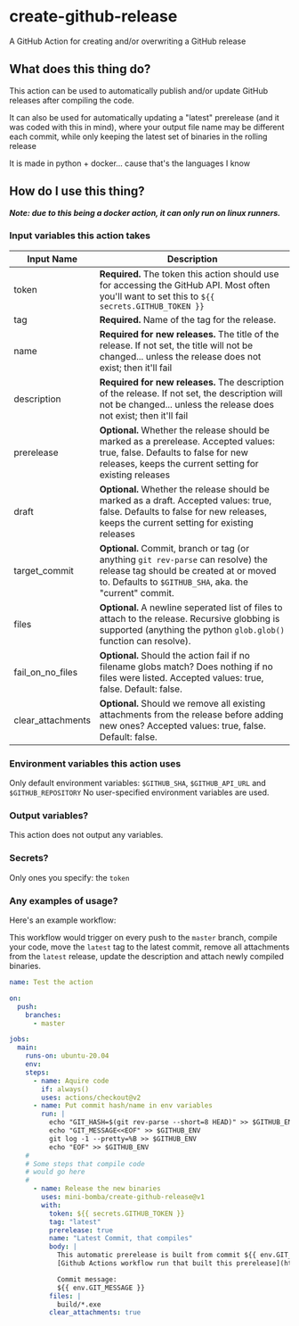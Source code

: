 # create-github-release
A GitHub Action for creating and/or overwriting a GitHub release

## What does this thing do?
This action can be used to automatically publish and/or update GitHub releases after 
compiling the code.

It can also be used for automatically updating a "latest" prerelease (and it was coded 
with this in mind), where your output file name may be different each commit, while only
keeping the latest set of binaries in the rolling release

It is made in python + docker... cause that's the languages I know

## How do I use this thing?

***Note: due to this being a docker action, it can only run on linux runners.***

### Input variables this action takes

Input Name | Description
-----------|------------
token | **Required.** The token this action should use for accessing the GitHub API. Most often you'll want to set this to `${{ secrets.GITHUB_TOKEN }}`
tag | **Required.** Name of the tag for the release.
name | **Required for new releases.** The title of the release. If not set, the title will not be changed... unless the release does not exist; then it'll fail
description | **Required for new releases.** The description of the release. If not set, the description will not be changed... unless the release does not exist; then it'll fail
prerelease | **Optional.** Whether the release should be marked as a prerelease. Accepted values: true, false. Defaults to false for new releases, keeps the current setting for existing releases
draft | **Optional.** Whether the release should be marked as a draft. Accepted values: true, false. Defaults to false for new releases, keeps the current setting for existing releases
target_commit | **Optional.** Commit, branch or tag (or anything `git rev-parse` can resolve) the release tag should be created at or moved to. Defaults to `$GITHUB_SHA`, aka. the "current" commit.
files | **Optional.** A newline seperated list of files to attach to the release. Recursive globbing is supported (anything the python `glob.glob()` function can resolve).
fail_on_no_files | **Optional.** Should the action fail if no filename globs match? Does nothing if no files were listed. Accepted values: true, false. Default: false.
clear_attachments | **Optional.** Should we remove all existing attachments from the release before adding new ones? Accepted values: true, false. Default: false.

### Environment variables this action uses
Only default environment variables: `$GITHUB_SHA`, `$GITHUB_API_URL` and `$GITHUB_REPOSITORY`
No user-specified environment variables are used.

### Output variables?
This action does not output any variables.

### Secrets?
Only ones you specify: the `token`

### Any examples of usage?
Here's an example workflow:

This workflow would trigger on every push to the `master` branch, compile your code, 
move the `latest` tag to the latest commit, remove all attachments from the `latest` release, update the description 
and attach newly compiled binaries. 
```yaml
name: Test the action

on:
  push:
    branches:
      - master

jobs:
  main:
    runs-on: ubuntu-20.04
    env:
    steps:
      - name: Aquire code
        if: always()
        uses: actions/checkout@v2
      - name: Put commit hash/name in env variables
        run: |
          echo "GIT_HASH=$(git rev-parse --short=8 HEAD)" >> $GITHUB_ENV
          echo "GIT_MESSAGE<<EOF" >> $GITHUB_ENV
          git log -1 --pretty=%B >> $GITHUB_ENV
          echo "EOF" >> $GITHUB_ENV
    #
    # Some steps that compile code
    # would go here
    #
      - name: Release the new binaries
        uses: mini-bomba/create-github-release@v1
        with:
          token: ${{ secrets.GITHUB_TOKEN }}
          tag: "latest"
          prerelease: true
          name: "Latest Commit, that compiles"
          body: |
            This automatic prerelease is built from commit ${{ env.GIT_HASH }} and was triggered by @${{ github.actor }}
            [Github Actions workflow run that built this prerelease](https://github.com/${{ github.repository }}/actions/runs/${{ github.run_id }})

            Commit message:
            ${{ env.GIT_MESSAGE }}
          files: |
            build/*.exe
          clear_attachments: true
```

